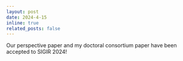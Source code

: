 ```yaml
---
layout: post
date: 2024-4-15
inline: true
related_posts: false
---
```


Our perspective paper and my doctoral consortium paper have been accepted to SIGIR 2024!